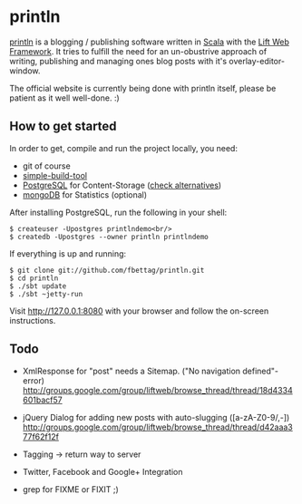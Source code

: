 # println

[println](http://println.io) is a blogging / publishing software written in [Scala](http://www.scala-lang.org) with the [Lift Web Framework](http://www.liftweb.net). It tries to fulfill the need for an un-obustrive approach of writing, publishing and managing ones blog posts with it's overlay-editor-window.


The official website is currently being done with println itself, please be patient as it well well-done. :)


## How to get started

In order to get, compile and run the project locally, you need:

* git of course
* [simple-build-tool](https://github.com/harrah/xsbt/wiki)
* [PostgreSQL](http://www.postgresql.org) for Content-Storage ([check alternatives](http://www.assembla.com/spaces/liftweb/wiki/Persistence_Alternatives))
* [mongoDB](http://www.mongodb.org) for Statistics (optional)


After installing PostgreSQL, run the following in your shell:

```shell
$ createuser -Upostgres printlndemo<br/>
$ createdb -Upostgres --owner println printlndemo
```


If everything is up and running:

```shell
$ git clone git://github.com/fbettag/println.git
$ cd println
$ ./sbt update
$ ./sbt ~jetty-run
```

Visit http://127.0.0.1:8080 with your browser and follow the on-screen instructions.


## Todo

* XmlResponse for "post" needs a Sitemap. ("No navigation defined"-error)
	http://groups.google.com/group/liftweb/browse_thread/thread/18d4334601bacf57

* jQuery Dialog for adding new posts with auto-slugging ([a-zA-Z0-9/,-])
	http://groups.google.com/group/liftweb/browse_thread/thread/d42aaa377f62f12f

* Tagging -> return way to server

* Twitter, Facebook and Google+ Integration

* grep for FIXME or FIXIT ;)